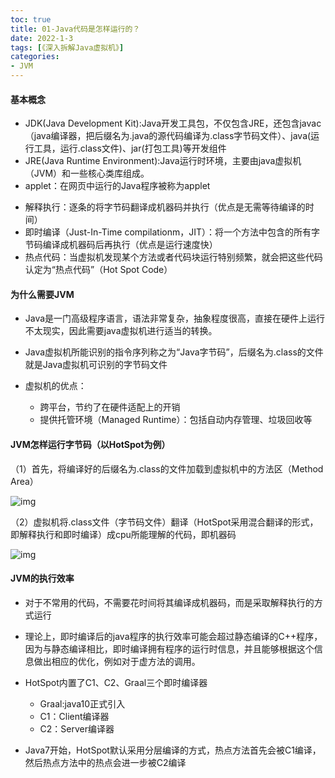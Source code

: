 ```yaml
---
toc: true
title: 01-Java代码是怎样运行的？
date: 2022-1-3
tags: [《深入拆解Java虚拟机》]
categories:
- JVM
---
```


#### 基本概念

- JDK(Java Development Kit):Java开发工具包，不仅包含JRE，还包含javac（java编译器，把后缀名为.java的源代码编译为.class字节码文件）、java(运行工具，运行.class文件)、jar(打包工具)等开发组件
- JRE(Java Runtime Environment):Java运行时环境，主要由java虚拟机（JVM）和一些核心类库组成。
- applet：在网页中运行的Java程序被称为applet

<!--more-->

- 解释执行：逐条的将字节码翻译成机器码并执行（优点是无需等待编译的时间）
- 即时编译（Just-In-Time compilationm，JIT）：将一个方法中包含的所有字节码编译成机器码后再执行（优点是运行速度快）
- 热点代码：当虚拟机发现某个方法或者代码块运行特别频繁，就会把这些代码认定为“热点代码”（Hot Spot Code）

#### 为什么需要JVM

- Java是一门高级程序语言，语法非常复杂，抽象程度很高，直接在硬件上运行不太现实，因此需要java虚拟机进行适当的转换。

- Java虚拟机所能识别的指令序列称之为“Java字节码”，后缀名为.class的文件就是Java虚拟机可识别的字节码文件

- 虚拟机的优点：
  - 跨平台，节约了在硬件适配上的开销
  - 提供托管环境（Managed Runtime）：包括自动内存管理、垃圾回收等

#### JVM怎样运行字节码（以HotSpot为例）

（1）首先，将编译好的后缀名为.class的文件加载到虚拟机中的方法区（Method Area）

![img](https://static001.geekbang.org/resource/image/ab/77/ab5c3523af08e0bf2f689c1d6033ef77.png)

（2）虚拟机将.class文件（字节码文件）翻译（HotSpot采用混合翻译的形式，即解释执行和即时编译）成cpu所能理解的代码，即机器码

![img](https://static001.geekbang.org/resource/image/5e/3b/5ee351091464de78eed75438b6f9183b.png)

#### JVM的执行效率

- 对于不常用的代码，不需要花时间将其编译成机器码，而是采取解释执行的方式运行

- 理论上，即时编译后的java程序的执行效率可能会超过静态编译的C++程序，因为与静态编译相比，即时编译拥有程序的运行时信息，并且能够根据这个信息做出相应的优化，例如对于虚方法的调用。
- HotSpot内置了C1、C2、Graal三个即时编译器
  - Graal:java10正式引入
  - C1：Client编译器
  - C2：Server编译器
- Java7开始，HotSpot默认采用分层编译的方式，热点方法首先会被C1编译，然后热点方法中的热点会进一步被C2编译







